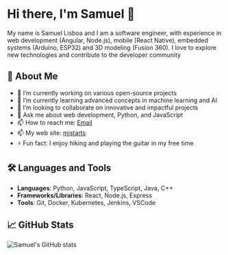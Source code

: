 # Hi there, I'm Samuel 👋

My name is Samuel Lisboa and I am a software engineer, with experience in web development (Angular, Node.js), mobile (React Native), embedded systems (Arduino, ESP32) and 3D modeling (Fusion 360). I love to explore new technologies and contribute to the developer community


## 🚀 About Me
- 🔭 I’m currently working on various open-source projects
- 🌱 I’m currently learning advanced concepts in machine learning and AI
- 👯 I’m looking to collaborate on innovative and impactful projects
- 💬 Ask me about web development, Python, and JavaScript
- 📫 How to reach me: [Email](samuellisboa97@gmail.com)
- 📫 My web site: [mistarts](mistarts.sytes.net)
- ⚡ Fun fact: I enjoy hiking and playing the guitar in my free time

## 🛠️ Languages and Tools
- **Languages**: Python, JavaScript, TypeScript, Java, C++
- **Frameworks/Libraries**: React, Node.js, Express
- **Tools**: Git, Docker, Kubernetes, Jenkins, VSCode

## 📈 GitHub Stats
![Samuel's GitHub stats](https://github-readme-stats.vercel.app/api?username=samuelprogramer&show_icons=true&theme=radical)

